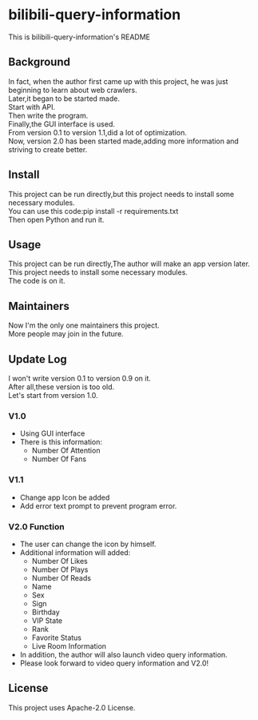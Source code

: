 # bilibili-query-information
This is bilibili-query-information's README
## Background
In fact, when the author first came up with this project, he was just beginning to learn about web crawlers.  
Later,it began to be started made.  
Start with API.  
Then write the program.  
Finally,the GUI interface is used.  
From version 0.1 to version 1.1,did a lot of optimization.  
Now, version 2.0 has been started made,adding more information and striving to create better.
## Install
This project can be run directly,but this project needs to install some necessary modules.  
You can use this code:pip install -r requirements.txt  
Then open Python and run it.
## Usage
This project can be run directly,The author will make an app version later.  
This project needs to install some necessary modules.  
The code is on it.
## Maintainers
Now I'm the only one maintainers this project.  
More people may join in the future.
## Update Log
I won't write version 0.1 to version 0.9 on it.  
After all,these version is too old.  
Let's start from version 1.0.
### V1.0
* Using GUI interface
* There is this information:
    * Number Of Attention
    * Number Of Fans
### V1.1
* Change app Icon be added
* Add error text prompt to prevent program error.
### V2.0 Function
* The user can change the icon by himself.
* Additional information will added:
    * Number Of Likes
    * Number Of Plays
    * Number Of Reads
    * Name
    * Sex
    * Sign
    * Birthday
    * VIP State
    * Rank
    * Favorite Status
    * Live Room Information  
* In addition, the author will also launch video query information.  
* Please look forward to video query information and V2.0!
## License
This project uses Apache-2.0 License.
